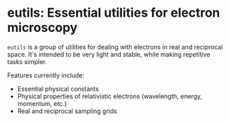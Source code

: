 eutils: Essential utilities for electron microscopy
======

`eutils` is a group of utilities for dealing with electrons in real and reciprocal space.
It's intended to be very light and stable, while making repetitive tasks simpler.

Features currently include:
 - Essential physical constants
 - Physical properties of relativistic electrons (wavelength, energy, momentum, etc.)
 - Real and reciprocal sampling grids